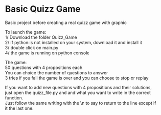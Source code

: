 # Basic Quizz Game
 Basic project before creating a real quizz game with graphic

To launch the game:   
1/ Download the folder Quizz_Game  
2/ if python is not installed on your system, download it and install it  
3/ double click on main.py  
4/ the game is running on python console  

The game:  
50 questions with 4 propositions each.  
You can choice the number of questions to answer  
3 tries if you fail the game is over and you can choose to stop or replay   


If you want to add new questions with 4 propositions and their solutions, just open the quizz_file.py and and what you want to write in the correct function.  
Just follow the same writing with the \n to say to return to the line except if it the last one.  